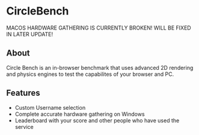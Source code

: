 # CircleBench
MACOS HARDWARE GATHERING IS CURRENTLY BROKEN! WILL BE FIXED IN LATER UPDATE!
## About
Circle Bench is an in-browser benchmark that uses advanced 2D rendering and physics engines to test the capabilites of your browser and PC.

## Features
- Custom Username selection
- Complete accurate hardware gathering on Windows
- Leaderboard with your score and other people who have used the service
